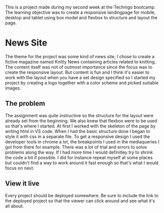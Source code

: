 This is a project made during my second week at the Technigo bootcamp.
The learning objective was to create a responsive landingpage for mobile, desktop and tablet using box model and flexbox to structure and layout the page.

# News Site

The theme for the project was some kind of news site, I chose to create a fictive magazine named Knitty News containing articles related to knitting. The content itself was not of outmost importance since the focus was to create the responsive layout. But content is fun and I think it's easier to work with the layout when you have a set design specified so I started my project by creating a logo together with a color scheme and picked suitable images.

## The problem

The assignment was quite instructive so the structure for the layout were already set from the beginning. We also knew that flexbox were to be used so that's where I started. At first I worked with the skeleton of the page by writing html in VS code. When I had the basic structure done I began to style it with css in a separate file. To get a responsive design I used the developer tools in chrome a lot, the breakpoints I used in the mediaqueries I got from there for example. There was a lot of trial and errors to solve problems along the way. If I had more time I would definitley try to shrink the code a bit if possible. I did for instance repeat myself at some places but couldn't find a way to work around it fast enough so that's what I would focus on next.

## View it live
Every project should be deployed somewhere. Be sure to include the link to the deployed project so that the viewer can click around and see what it's all about.

